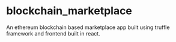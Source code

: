 # blockchain_marketplace
An ethereum blockchain based marketplace app built using truffle framework and frontend built in react.
